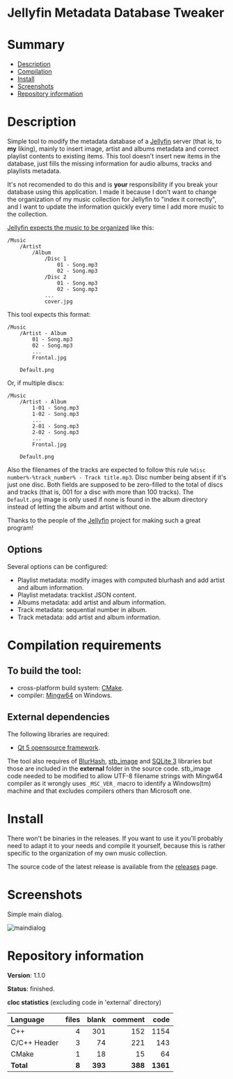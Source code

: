 Jellyfin Metadata Database Tweaker
==================================

# Summary
- [Description](#description)
- [Compilation](#compilation-requirements)
- [Install](#install)
- [Screenshots](#screenshots)
- [Repository information](#repository-information)

# Description
Simple tool to modify the metadata database of a [Jellyfin](https://jellyfin.org/) server (that is, to **my** 
liking), mainly to insert image, artist and albums metadata and correct playlist contents to existing items. 
This tool doesn't insert new items in the database, just fills the missing information for audio albums, tracks
and playlists metadata. 

It's not recomended to do this and is **your** responsibility if you break your database using this application. I made 
it because I don't want to change the organization of my music collection for Jellyfin to "index it correctly", and I
want to update the information quickly every time I add more music to the collection.

[Jellyfin expects the music to be organized](https://github.com/jellyfin-archive/jellyfin-docs/blob/master/general/server/media/music.md) like this:
```
/Music
    /Artist
        /Album
            /Disc 1
                01 - Song.mp3
                02 - Song.mp3
            /Disc 2
                01 - Song.mp3
                02 - Song.mp3
            ...
            cover.jpg
```         
This tool expects this format:
```
/Music
    /Artist - Album
        01 - Song.mp3
        02 - Song.mp3
        ...
        Frontal.jpg

    Default.png                    
```            

Or, if multiple discs:
```
/Music
    /Artist - Album
        1-01 - Song.mp3
        1-02 - Song.mp3
        ...
        2-01 - Song.mp3
        2-02 - Song.mp3		
        ...
        Frontal.jpg

    Default.png                    
```     
       
Also the filenames of the tracks are expected to follow this rule `%disc number%-%track_number% - Track title.mp3`. 
Disc number being absent if it's just one disc. Both fields are supposed to be zero-filled to the total of discs and
tracks (that is, 001 for a disc with more than 100 tracks). The `Default.png` image is only used if none is found in the
album directory instead of letting the album and artist without one.   

Thanks to the people of the [Jellyfin](https://jellyfin.org/) project for making such a great program!

## Options
Several options can be configured:
* Playlist metadata: modify images with computed blurhash and add artist and album information.
* Playlist metadata: tracklist JSON content.
* Albums metadata: add artist and album information.
* Track metadata: sequential number in album.
* Track metadata: add artist and album information.

# Compilation requirements
## To build the tool:
* cross-platform build system: [CMake](http://www.cmake.org/cmake/resources/software.html).
* compiler: [Mingw64](http://sourceforge.net/projects/mingw-w64/) on Windows.

## External dependencies
The following libraries are required:
* [Qt 5 opensource framework](http://www.qt.io/).

The tool also requires of [BlurHash](https://github.com/Nheko-Reborn/blurhash), 
[stb_image](https://github.com/nothings/stb/blob/master/stb_image.h) and [SQLite 3](https://github.com/sqlite/sqlite) 
libraries but those are included in the **external** folder in the source code. stb_image code needed to be 
modified to allow UTF-8 filename strings with Mingw64 compiler as it wrongly uses `_MSC_VER_` macro to identify
a Windows(tm) machine and that excludes compilers others than Microsoft one.

# Install
There won't be binaries in the releases. If you want to use it you'll probably need to adapt it to your needs 
and compile it yourself, because this is rather specific to the organization of my own music collection. 

The source code of the latest release is available from the [releases](https://github.com/FelixdelasPozas/Jellyfin-Database-Tweaker/releases) page. 

# Screenshots
Simple main dialog. 

![maindialog](https://user-images.githubusercontent.com/12167134/266746374-006cbc3e-1ca5-4f72-adeb-b906efab8d48.png)

# Repository information

**Version**: 1.1.0

**Status**: finished. 

**cloc statistics** (excluding code in 'external' directory)

| Language                 |files     |blank    |comment   |code      |
|:-------------------------|---------:|--------:|---------:|---------:|
| C++                      |   4      | 301     |   152    | 1154     |
| C/C++ Header             |   3      |  74     |   221    |  143     |
| CMake                    |   1      |  18     |    15    |   64     |
| **Total**                | **8**    | **393** | **388**  | **1361** |
